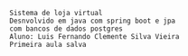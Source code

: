     Sistema de loja virtual
    Desnvolvido em java com spring boot e jpa
    com bancos de dados postgres
    Aluno: Luis Fernando Clemente Silva Vieira
    Primeira aula salva
